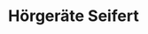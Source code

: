 ---
title: "Hörgeräte Seifert"
url: /weilheim-in-oberbayern/hoergeraete-seifert/
shop: Hörgeräte
---